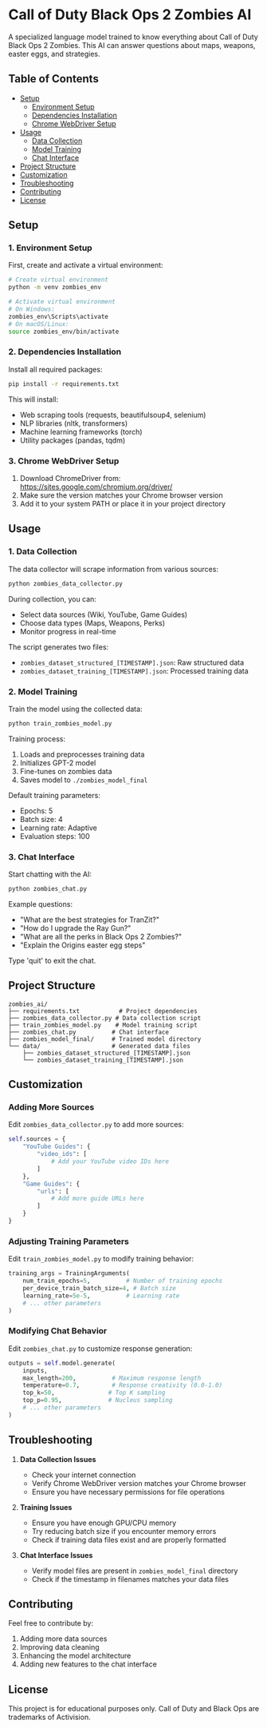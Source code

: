 # Call of Duty Black Ops 2 Zombies AI

A specialized language model trained to know everything about Call of Duty Black Ops 2 Zombies. This AI can answer questions about maps, weapons, easter eggs, and strategies.

## Table of Contents
- [Setup](#setup)
  - [Environment Setup](#1-environment-setup)
  - [Dependencies Installation](#2-dependencies-installation)
  - [Chrome WebDriver Setup](#3-chrome-webdriver-setup)
- [Usage](#usage)
  - [Data Collection](#1-data-collection)
  - [Model Training](#2-model-training)
  - [Chat Interface](#3-chat-interface)
- [Project Structure](#project-structure)
- [Customization](#customization)
- [Troubleshooting](#troubleshooting)
- [Contributing](#contributing)
- [License](#license)

## Setup

### 1. Environment Setup

First, create and activate a virtual environment:

```bash
# Create virtual environment
python -m venv zombies_env

# Activate virtual environment
# On Windows:
zombies_env\Scripts\activate
# On macOS/Linux:
source zombies_env/bin/activate
```

### 2. Dependencies Installation

Install all required packages:
```bash
pip install -r requirements.txt
```

This will install:
- Web scraping tools (requests, beautifulsoup4, selenium)
- NLP libraries (nltk, transformers)
- Machine learning frameworks (torch)
- Utility packages (pandas, tqdm)

### 3. Chrome WebDriver Setup

1. Download ChromeDriver from: https://sites.google.com/chromium.org/driver/
2. Make sure the version matches your Chrome browser version
3. Add it to your system PATH or place it in your project directory

## Usage

### 1. Data Collection

The data collector will scrape information from various sources:
```bash
python zombies_data_collector.py
```

During collection, you can:
- Select data sources (Wiki, YouTube, Game Guides)
- Choose data types (Maps, Weapons, Perks)
- Monitor progress in real-time

The script generates two files:
- `zombies_dataset_structured_[TIMESTAMP].json`: Raw structured data
- `zombies_dataset_training_[TIMESTAMP].json`: Processed training data

### 2. Model Training

Train the model using the collected data:
```bash
python train_zombies_model.py
```

Training process:
1. Loads and preprocesses training data
2. Initializes GPT-2 model
3. Fine-tunes on zombies data
4. Saves model to `./zombies_model_final`

Default training parameters:
- Epochs: 5
- Batch size: 4
- Learning rate: Adaptive
- Evaluation steps: 100

### 3. Chat Interface

Start chatting with the AI:
```bash
python zombies_chat.py
```

Example questions:
- "What are the best strategies for TranZit?"
- "How do I upgrade the Ray Gun?"
- "What are all the perks in Black Ops 2 Zombies?"
- "Explain the Origins easter egg steps"

Type 'quit' to exit the chat.

## Project Structure

```
zombies_ai/
├── requirements.txt           # Project dependencies
├── zombies_data_collector.py # Data collection script
├── train_zombies_model.py    # Model training script
├── zombies_chat.py          # Chat interface
├── zombies_model_final/     # Trained model directory
└── data/                    # Generated data files
    ├── zombies_dataset_structured_[TIMESTAMP].json
    └── zombies_dataset_training_[TIMESTAMP].json
```

## Customization

### Adding More Sources

Edit `zombies_data_collector.py` to add more sources:
```python
self.sources = {
    "YouTube Guides": {
        "video_ids": [
            # Add your YouTube video IDs here
        ]
    },
    "Game Guides": {
        "urls": [
            # Add more guide URLs here
        ]
    }
}
```

### Adjusting Training Parameters

Edit `train_zombies_model.py` to modify training behavior:
```python
training_args = TrainingArguments(
    num_train_epochs=5,          # Number of training epochs
    per_device_train_batch_size=4, # Batch size
    learning_rate=5e-5,          # Learning rate
    # ... other parameters
)
```

### Modifying Chat Behavior

Edit `zombies_chat.py` to customize response generation:
```python
outputs = self.model.generate(
    inputs,
    max_length=200,          # Maximum response length
    temperature=0.7,         # Response creativity (0.0-1.0)
    top_k=50,               # Top K sampling
    top_p=0.95,             # Nucleus sampling
    # ... other parameters
)
```

## Troubleshooting

1. **Data Collection Issues**
   - Check your internet connection
   - Verify Chrome WebDriver version matches your Chrome browser
   - Ensure you have necessary permissions for file operations

2. **Training Issues**
   - Ensure you have enough GPU/CPU memory
   - Try reducing batch size if you encounter memory errors
   - Check if training data files exist and are properly formatted

3. **Chat Interface Issues**
   - Verify model files are present in `zombies_model_final` directory
   - Check if the timestamp in filenames matches your data files

## Contributing

Feel free to contribute by:
1. Adding more data sources
2. Improving data cleaning
3. Enhancing the model architecture
4. Adding new features to the chat interface

## License

This project is for educational purposes only. Call of Duty and Black Ops are trademarks of Activision.
